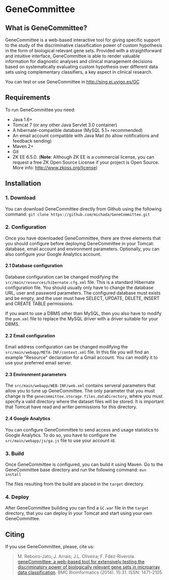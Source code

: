 GeneCommittee
=============

What is GeneCommittee?
----------------------
GeneCommittee is a web-based interactive tool for giving specific support to the study of the discriminative classification power of custom hypothesis in the form of biological relevant gene sets. Provided with a straightforward and intuitive interface, GeneCommittee is able to render valuable information for diagnostic analyses and clinical management decisions based on systematically evaluating custom hypothesis over different data sets using complementary classifiers, a key aspect in clinical research.

You can test or use GeneCommittee in http://sing.ei.uvigo.es/GC

Requirements
------------
To run GeneCommittee you need:
  - Java 1.6+
  - Tomcat 7 (or any other Java Servlet 3.0 container)
  - A hibernate-compatible database (MySQL 5.1+ recommended)
  - An email account compatible with Java Mail (to allow notifications and feedback sending)
  - Maven 2+
  - Git
  - ZK EE 6.5.0. (**Note**: Although ZK EE is a commercial license, you can request a free ZK Open Source License if your project is Open Source. More info: http://www.zkoss.org/license)

Installation
------------
### 1. Download
You can download GeneCommittee directly from Github using the following command:
`git clone https://github.com/michada/GeneCommittee.git`

### 2. Configuration
Once you have downloaded GeneCommittee, there are three elements that you should configure before deploying GeneCommittee in your Tomcat: database, email account and environment parameters. Optionally, you can also configure your Google Analytics account.

#### 2.1 Database configuration
Database configuration can be changed modifying the `src/main/resources/hibernate.cfg.xml` file. This is a standard Hibernate configuration file. You should usually only have to change the database URL, user and password parameters.
The configured database must exists and be empty, and the user must have SELECT, UPDATE, DELETE, INSERT and CREATE TABLE permissions.

If you want to use a DBMS other than MySQL, then you also have to modify the `pom.xml` file to replace the MySQL driver with a driver suitable for your DBMS.

#### 2.2 Email configuration
Email address configuration can be changed modifying the `src/main/webapp/META-INF/context.xml` file. In this file you will find an example "Resource" declaration for a Gmail account. You can modify it to use your preferred email server.

#### 2.3 Environment parameters
The `src/main/webapp/WEB-INF/web.xml` contains serveral parameters that allow you to tune up GeneCommittee. The only parameter that you must change is the `genecommittee.storage.files.dataDirectory`, where you must specify a valid directory where the dataset files will be stored. It is important that Tomcat have read and writer permissions for this directory.

#### 2.4 Google Analytics
You can configure GeneCommittee to send access and usage statistics to Google Analytics. To do so, you have to configure the `src/main/webapp/js/ga.js` file to use your account id.

### 3. Build
Once GeneCommittee is configured, you can build it using Maven. Go to the GeneCommittee base directory and run the following command:
`mvn install`

The files resulting from the build are placed in the `target` directory.

### 4. Deploy
After GeneCommittee building you can find a `GC.war` file in the `target` directory, that you can deploy in your Tomcat and start using your own GeneCommittee.

Citing
------
If you use GeneCommittee, please, cite us:

>M. Reboiro-Jato; J. Arrais; J.L. Oliveira; F. Fdez-Riverola. [geneCommittee: a web-based tool for extensively testing the discriminatory power of biologically relevant gene sets in microarray data classification](http://www.biomedcentral.com/1471-2105/15/31). BMC Bioinformatics (2014). 15:31. ISSN: 1471-2105
